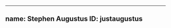 -------------------------------------------------------------
name: Stephen Augustus
ID: justaugustus
-------------------------------------------------------------
